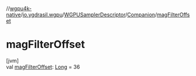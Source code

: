 //[wgpu4k-native](../../../../index.md)/[io.ygdrasil.wgpu](../../index.md)/[WGPUSamplerDescriptor](../index.md)/[Companion](index.md)/[magFilterOffset](mag-filter-offset.md)

# magFilterOffset

[jvm]\
val [magFilterOffset](mag-filter-offset.md): [Long](https://kotlinlang.org/api/core/kotlin-stdlib/kotlin/-long/index.html) = 36